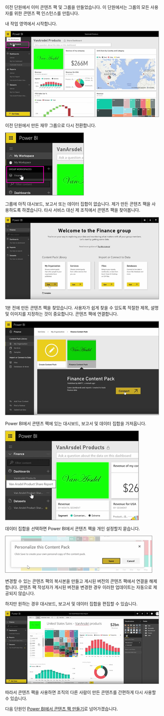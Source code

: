 이전 단원에서 이미 콘텐츠 팩 및 그룹을 만들었습니다. 이 단원에서는 그룹의 모든 사용자를 위한 콘텐츠 팩 인스턴스를 만듭니다.

내 작업 영역에서 시작합니다.

![Power BI에서 공유 및 공동 작업](./media/6-3-use-content-packs/pbi_learn06_03myworkspace.png)

이전 단원에서 만든 재무 그룹으로 다시 전환합니다.

![Power BI에서 공유 및 공동 작업](./media/6-3-use-content-packs/pbi_learn06_03switch2group.png)

그룹에 아직 대시보드, 보고서 또는 데이터 집합이 없습니다. 제가 만든 콘텐츠 팩을 사용하도록 하겠습니다. 타사 서비스 대신 제 조직에서 콘텐츠 팩을 찾아봅니다.

![Power BI에서 공유 및 공동 작업](./media/6-3-use-content-packs/pbi_learn06_03myorgcontpk.png)

1분 전에 만든 콘텐츠 팩을 찾았습니다. 사용자가 쉽게 찾을 수 있도록 적절한 제목, 설명 및 이미지를 지정하는 것이 중요합니다. 콘텐츠 팩에 연결합니다.

![Power BI에서 공유 및 공동 작업](./media/6-3-use-content-packs/pbi_learn06_03contgallry.png)

Power BI에서 콘텐츠 팩에 있는 대시보드, 보고서 및 데이터 집합을 가져옵니다.

![Power BI에서 공유 및 공동 작업](./media/6-3-use-content-packs/pbi_learn06_03added2group.png)

데이터 집합을 선택하면 Power BI에서 콘텐츠 팩을 개인 설정할지 묻습니다.

![Power BI에서 공유 및 공동 작업](./media/6-3-use-content-packs/pbi_learn06_03personalize.png)

변경할 수 있는 콘텐츠 팩의 복사본을 만들고 게시된 버전의 콘텐츠 팩에서 연결을 해제합니다. 콘텐츠 팩 작성자가 게시된 버전을 변경한 경우 이러한 업데이트는 자동으로 제공되지 않습니다.

하지만 원하는 경우 대시보드, 보고서 및 데이터 집합을 편집할 수 있습니다.

![Power BI에서 공유 및 공동 작업](./media/6-3-use-content-packs/pbi_learn06_03editreport.png)

따라서 콘텐츠 팩을 사용하면 조직의 다른 사람이 만든 콘텐츠를 간편하게 다시 사용할 수 있습니다.

다음 단원인 [Power BI에서 콘텐츠 팩 만들기](6-4-update-content-pack.md)로 넘어가겠습니다.

